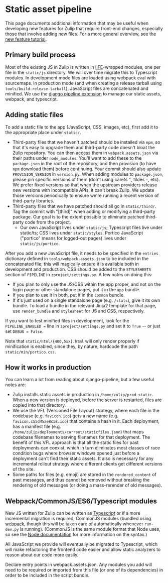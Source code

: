 # Static asset pipeline

This page documents additional information that may be useful when
developing new features for Zulip that require front-end changes,
especially those that involve adding new files. For a more general
overview, see the [new feature tutorial](new-feature-tutorial.html).

## Primary build process

Most of the existing JS in Zulip is written
in [IIFE](https://www.google.com/#q=iife)-wrapped
modules, one per file in the `static/js` directory. We will over time migrate
this to Typescript modules. In development mode files are loaded using webpack
eval with sourcemaps. In production mode (and when creating a release tarball
using `tools/build-release-tarball`), JavaScript files are concatenated and
minified. We use the
[django pipeline extension](https://django-pipeline.readthedocs.io/en/latest/)
to manage our static assets, webpack, and typescript.

## Adding static files

To add a static file to the app (JavaScript, CSS, images, etc), first
add it to the appropriate place under `static/`.

- Third-party files that we haven't patched should be installed via
  `npm`, so that it's easy to upgrade them and third-party code
  doesn't bloat the Zulip repository.  You can then access them in
  `webpack.assets.json` via their paths under `node_modules`.
  You'll want to add these to the `package.json` in the root of the
  repository, and then provision (to have `npm` download them) before
  continuing.  Your commit should also update `PROVISION_VERSION` in
  `version.py`.  When adding modules to `package.json`, please pin
  specific versions of them (don't using carets `^`, tildes `~`, etc).
  We prefer fixed versions so that when the upstream providers release
  new versions with incompatible APIs, it can't break Zulip.  We
  update those versions periodically to ensure we're running a recent
  version of third-party libraries.
- Third-party files that we have patched should all go in
  `static/third/`. Tag the commit with "[third]" when adding or
  modifying a third-party package.  Our goal is to the extent possible
  to eliminate patched third-party code from the project.
  - Our own JavaScript lives under `static/js`; Typescript files live under
  static/ts; CSS lives under `static/styles`. Portico JavaScript ("portico" means
  for logged-out pages) lives under `static/js/portico`.

After you add a new JavaScript file, it needs to be specified in the
`entries` dictionary defined in `tools/webpack.assets.json` to be included
in the concatenated file; this will magically ensure it is available
both in development and production.  CSS should be added to
the `STYLESHEETS` section of `PIPELINE` in `zproject/settings.py`.  A
few notes on doing this:

* If you plan to only use the JS/CSS within the app proper, and not on
  the login page or other standalone pages, put it in the `app`
  bundle.
* If you plan to use it in both, put it in the `common` bundle.
* If it's just used on a single standalone page (e.g. `/stats`), give
  it its own bundle.  To load a bundle in the relevant Jinja2 template
  for that page, use `render_bundle` and `stylesheet` for JS and CSS,
  respectively.

If you want to test minified files in development, look for the
`PIPELINE_ENABLED =` line in `zproject/settings.py` and set it to `True`
-- or just set `DEBUG = False`.

Note that `static/html/{400,5xx}.html` will only render properly if
minification is enabled, since they, by nature, hardcode the path
`static/min/portico.css`.

## How it works in production

You can learn a lot from reading about django-pipeline, but a few
useful notes are:
* Zulip installs static assets in production in
`/home/zulip/prod-static`.  When a new version is deployed, before the
server is restarted, files are copied into that directory.
* We use the VFL (Versioned File Layout) strategy, where each file in
  the codebase (e.g. `favicon.ico`) gets a new name
  (e.g. `favicon.c55d45ae8c58.ico`) that contains a hash in it.  Each
  deployment, has a manifest file
  (e.g. `/home/zulip/deployments/current/staticfiles.json`) that maps
  codebase filenames to serving filenames for that deployment.  The
  benefit of this VFL approach is that all the static files for past
  deployments can coexist, which in turn eliminates most classes of
  race condition bugs where browser windows opened just before a
  deployment can't find their static assets.  It also is necessary for
  any incremental rollout strategy where different clients get
  different versions of the site.
* Some paths for files (e.g. emoji) are stored in the
  `rendered_content` of past messages, and thus cannot be removed
  without breaking the rendering of old messages (or doing a
  mass-rerender of old messages).

## Webpack/CommonJS/ES6/Typescript modules

New JS written for Zulip can be written
as [Typescript](http://www.typescriptlang.org/) or if a more incremental
migration is required, CommonJS modules (bundled
using [webpack](https://webpack.github.io/), though this will be taken care of
automatically whenever `run-dev.py` is running). (CommonJS is the same module
format that Node uses, so see
the [Node documentation](https://nodejs.org/docs/latest/api/modules.html) for
more information on the syntax.)

All JavaScript we provide will eventually be migrated to Typescript,
which will make refactoring the frontend code easier and allow static
analyzers to reason about our code more easily.

Declare entry points in webpack.assets.json. Any modules you add will
need to be required or imported from this file (or one of its
dependencies) in order to be included in the script bundle.

